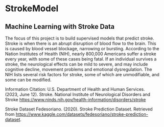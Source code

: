 # StrokeModel
Machine Learning with Stroke Data
---

The focus of this project is to build supervised models that predict stroke. 
Stroke is when there is an abrupt disruption of blood flow to the brain. 
This is caused by blood vessel blockage, narrowing or bursting. 
According to the Nation Institutes of Health (NIH), nearly 800,000 Americans suffer a 
stroke every year, with some of these cases being fatal. 
If an individual survives a stroke, the neurological effects can be mild to severe, 
and may include cognitive decline, movement problems and emotional dysregulation. 
The NIH lists several risk factors for stroke, some of which are unmodifiable, 
and some can be modified. 

Information Citation:
U.S. Department of Health and Human Services. (2023, June 12). Stroke. 
National Institute of Neurological Disorders and Stroke
https://www.ninds.nih.gov/health-information/disorders/stroke 

Stroke Dataset
Fedesoriano. (2020). Stroke Prediction Dataset. 
Retrieved from https://www.kaggle.com/datasets/fedesoriano/stroke-prediction-dataset.
